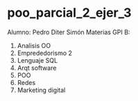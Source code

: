 # poo_parcial_2_ejer_3

Alumno: Pedro Diter Simón
Materias GPI B:
1. Analisis OO
2. Emprededorismo 2
3. Lenguaje SQL
4. Arqt software
5. POO
6. Redes
7. Marketing digital
